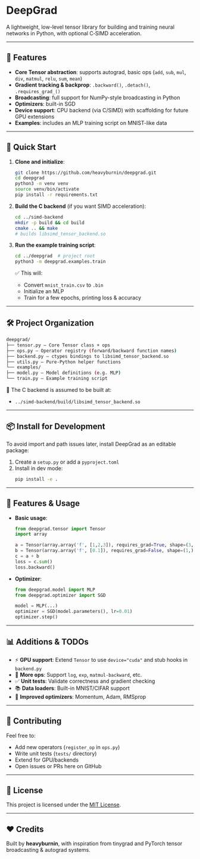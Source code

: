 # DeepGrad

A lightweight, low-level tensor library for building and training neural networks in Python, with optional C‑SIMD acceleration.

---

## 🔧 Features

- **Core Tensor abstraction**: supports autograd, basic ops (`add`, `sub`, `mul`, `div`, `matmul`, `relu`, `sum`, `mean`)
- **Gradient tracking & backprop**: `.backward()`, `.detach()`, `.requires_grad_()`
- **Broadcasting**: full support for NumPy-style broadcasting in Python
- **Optimizers**: built-in SGD
- **Device support**: CPU backend (via C/SIMD) with scaffolding for future GPU extensions
- **Examples**: includes an MLP training script on MNIST-like data

---

## 🚀 Quick Start

1. **Clone and initialize**:
    ```bash
    git clone https://github.com/heavyburnin/deepgrad.git
    cd deepgrad
    python3 -m venv venv
    source venv/bin/activate
    pip install -r requirements.txt
    ```

2. **Build the C backend** (if you want SIMD acceleration):
    ```bash
    cd ../simd-backend
    mkdir -p build && cd build
    cmake .. && make
    # builds libsimd_tensor_backend.so
    ```

3. **Run the example training script**:
    ```bash
    cd ../deepgrad  # project root
    python3 -m deepgrad.examples.train
    ```

    ✅ This will:
    - Convert `mnist_train.csv` to `.bin`
    - Initialize an MLP
    - Train for a few epochs, printing loss & accuracy

---

## 🛠️ Project Organization
```bash
deepgrad/
├── tensor.py – Core Tensor class + ops
├── ops.py – Operator registry (forward/backward function names)
├── backend.py – ctypes bindings to libsimd_tensor_backend.so
├── utils.py – Pure-Python helper functions
└── examples/
├── model.py – Model definitions (e.g. MLP)
└── train.py – Example training script
```

🧩 The C backend is assumed to be built at:

- `../simd-backend/build/libsimd_tensor_backend.so`

---

## 📦 Install for Development
To avoid import and path issues later, install DeepGrad as an editable package:

1. Create a `setup.py` or add a `pyproject.toml`
2. Install in dev mode:
    ```bash
    pip install -e .
    ```

---

## 🧠 Features & Usage

- **Basic usage**:
    ```python
    from deepgrad.tensor import Tensor
    import array

    a = Tensor(array.array('f', [1,2,3]), requires_grad=True, shape=(3,))
    b = Tensor(array.array('f', [0.1]), requires_grad=False, shape=(1,))
    c = a + b
    loss = c.sum()
    loss.backward()
    ```

- **Optimizer**:
    ```python
    from deepgrad.model import MLP
    from deepgrad.optimizer import SGD

    model = MLP(...)
    optimizer = SGD(model.parameters(), lr=0.01)
    optimizer.step()
    ```

---

## 📊 Additions & TODOs

- ⚡ **GPU support**: Extend `Tensor` to use `device="cuda"` and stub hooks in `backend.py`
- 🧪 **More ops**: Support `log`, `exp`, `matmul-backward`, etc.
- ✅ **Unit tests**: Validate correctness and gradient checking
- 📚 **Data loaders**: Built-in MNIST/CIFAR support
- 🎨 **Improved optimizers**: Momentum, Adam, RMSprop

---

## 📝 Contributing

Feel free to:

- Add new operators (`register_op` in `ops.py`)
- Write unit tests (`tests/` directory)
- Extend for GPU/backends
- Open issues or PRs here on GitHub

---

## 🔐 License
This project is licensed under the [MIT License](LICENSE).

---

## ❤️ Credits

Built by **heavyburnin**, with inspiration from tinygrad and PyTorch tensor broadcasting & autograd systems.
